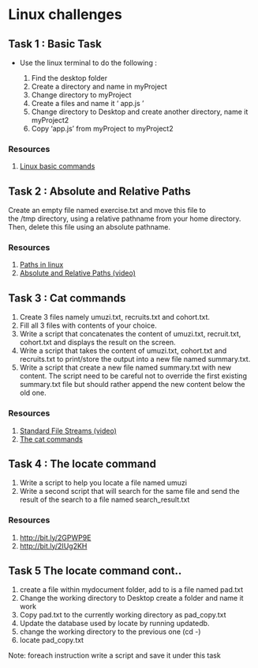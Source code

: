 # Linux challenges 

## Task 1 : Basic Task

- Use the linux terminal to do the following :

	1. Find the desktop folder
	2. Create a directory and name in myProject 
	3. Change directory to myProject
	4. Create a files and name  it  ‘ app.js ’
	5. Change directory to Desktop and create another directory, name it myProject2
	6. Copy ‘app.js’ from myProject to myProject2
  
### Resources

1. [Linux basic commands](https://www.makeuseof.com/tag/an-a-z-of-linux-40-essential-commands-you-should-know/)

## Task 2 : Absolute and Relative Paths 

Create an empty file named exercise.txt and move this file to the /tmp directory, using a relative pathname from your home directory. Then, delete this file using an absolute pathname.

### Resources

1. [Paths in linux](http://www.linfo.org/path.html) 
2. [Absolute and Relative Paths (video)](https://www.youtube.com/watch?v=ephId3mYu9o)


## Task 3 : Cat commands

1. Create 3 files namely umuzi.txt, recruits.txt and cohort.txt. 
2. Fill all 3 files with contents of your choice.
3. Write a script that concatenates the content of umuzi.txt, recruit.txt, cohort.txt and displays the result on the screen.
4. Write a script that takes the content of umuzi.txt, cohort.txt and recruits.txt to print/store the output into a new file named summary.txt.
5. Write a script that create a new file named summary.txt with new content. The script need to be careful not to override the first existing summary.txt file but should rather append the new content below the old one.

### Resources

1. [Standard File Streams (video)](https://www.youtube.com/watch?v=shFMEJJ_fpU)
2. [The cat commands](http://www.linfo.org/cat.html)

## Task 4 : The locate command

1. Write a script to help you locate a file named umuzi
2. Write a second script that will search for the same file and send the result of the search to a file named search_result.txt

### Resources 

1.  http://bit.ly/2GPWP9E
2. http://bit.ly/2IUg2KH


## Task 5 The locate command cont..

1. create a file within mydocument folder, add to is a file named pad.txt
2. Change the working directory to Desktop create a folder and name it work
3. Copy  pad.txt to the currently working directory as pad_copy.txt
4. Update the database used by locate by running updatedb.
5. change the working directory to the previous one (cd -)
6. locate pad_copy.txt

Note: foreach instruction write a script and save it under this task
